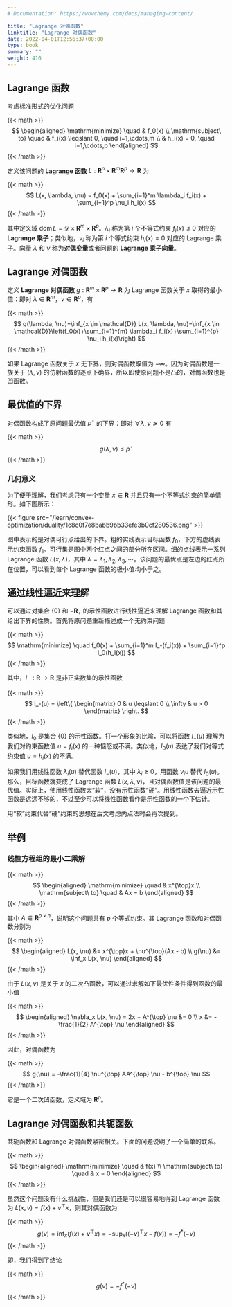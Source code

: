 ```yaml
---
# Documentation: https://wowchemy.com/docs/managing-content/

title: "Lagrange 对偶函数"
linktitle: "Lagrange 对偶函数"
date: 2022-04-01T12:56:37+08:00
type: book
summary: ""
weight: 410
---
```


<!--more-->

## Lagrange 函数

考虑标准形式的优化问题

{{< math >}}
$$
\begin{aligned}
    \mathrm{minimize} \quad & f_0(x) \\
    \mathrm{subject\ to} \quad & f_i(x) \leqslant 0, \quad i=1,\cdots,m \\
    & h_i(x) = 0, \quad i=1,\cdots,p
\end{aligned}
$$
{{< /math >}}

定义该问题的 **Lagrange 函数** $L: \mathbf{R}^n \times \mathbf{R}^m \mathbf{R}^p \rightarrow \mathbf{R}$ 为

{{< math >}}
$$
L(x, \lambda, \nu) = f_0(x) + \sum_{i=1}^m \lambda_i f_i(x) + \sum_{i=1}^p \nu_i h_i(x)
$$
{{< /math >}}

其中定义域 $\operatorname{dom} L = \mathcal{D} \times \mathbf{R}^m \times \mathbf{R}^p$。$\lambda_i$ 称为第 $i$ 个不等式约束 $f_i(x) \leqslant 0$ 对应的 **Lagrange 乘子**；类似地，$\nu_i$ 称为第 $i$ 个等式约束 $h_i(x) = 0$ 对应的 Lagrange 乘子。向量 $\lambda$ 和 $\nu$ 称为**对偶变量**或者问题的 **Lagrange 乘子向量**。

## Lagrange 对偶函数

定义 **Lagrange 对偶函数** $g: \mathbf{R}^m \times \mathbf{R}^p \rightarrow \mathbf{R}$ 为 Lagrange 函数关于 $x$ 取得的最小值：即对 $\lambda \in \mathbf{R}^m$，$\nu \in \mathbf{R}^p$，有

{{< math >}}
$$
g(\lambda, \nu)=\inf_{x \in \mathcal{D}} L(x, \lambda, \nu)=\inf_{x \in \mathcal{D}}\left(f_0(x)+\sum_{i=1}^{m} \lambda_i f_i(x)+\sum_{i=1}^{p} \nu_i h_i(x)\right)
$$
{{< /math >}}

如果 Lagrange 函数关于 $x$ 无下界，则对偶函数取值为 $-\infty$。因为对偶函数是一族关于 $(\lambda, \nu)$ 的仿射函数的逐点下确界，所以即使原问题不是凸的，对偶函数也是凹函数。

## 最优值的下界

对偶函数构成了原问题最优值 $p^{\star}$ 的下界：即对 $\forall \lambda, \nu \succeq 0$ 有

{{< math >}}
$$
g(\lambda, \nu) \leqslant p^{\star}
$$
{{< /math >}}

### 几何意义

为了便于理解，我们考虑只有一个变量 $x \in \mathbf{R}$ 并且只有一个不等式约束的简单情形。如下图所示：

{{< figure src="/learn/convex-optimization/duality/1c8c0f7e8babb9bb33efe3b0cf280536.png" >}}

图中表示的是对偶可行点给出的下界。粗的实线表示目标函数 $f_0$，下方的虚线表示约束函数 $f_1$。可行集是图中两个红点之间的部分所在区间。细的点线表示一系列 Lagrange 函数 $L(x, \lambda)$，其中 $\lambda = \lambda_1, \lambda_2, \lambda_3, \cdots$。该问题的最优点是左边的红点所在位置，可以看到每个 Lagrange 函数的极小值均小于之。

## 通过线性逼近来理解

可以通过对集合 $\{0\}$ 和 $-\mathbf{R}_+$ 的示性函数进行线性逼近来理解 Lagrange 函数和其给出下界的性质。首先将原问题重新描述成一个无约束问题

{{< math >}}
$$
\mathrm{minimize} \quad f_0(x) + \sum_{i=1}^m I_-(f_i(x)) + \sum_{i=1}^p I_0(h_i(x))
$$
{{< /math >}}

其中，$I_-: \mathbf{R} \rightarrow \mathbf{R}$ 是非正实数集的示性函数

{{< math >}}
$$
I_-(u) = \left\{
    \begin{matrix}
        0 & u \leqslant 0 \\
        \infty & u > 0
    \end{matrix}
\right.
$$
{{< /math >}}

类似地，$I_0$ 是集合 $\{0\}$ 的示性函数。打一个形象的比喻，可以将函数 $I_-(u)$ 理解为我们对约束函数值 $u = f_i(x)$ 的一种恼怒或不满。类似地，$I_0(u)$ 表达了我们对等式约束值 $u = h_i(x)$ 的不满。

如果我们用线性函数 $\lambda_i(u)$ 替代函数 $I_-(u)$，其中 $\lambda_i \geqslant 0$，用函数 $\nu_i u$ 替代 $I_0(u)$。那么，目标函数就变成了 Lagrange 函数 $L(x, \lambda, \nu)$，且对偶函数值是该问题的最优值。实际上，使用线性函数太“软”，没有示性函数“硬”。用线性函数去逼近示性函数是远远不够的，不过至少可以将线性函数看作是示性函数的一个下估计。

用“软”约束代替“硬”约束的思想在后文考虑内点法时会再次提到。

## 举例

### 线性方程组的最小二乘解

{{< math >}}
$$
\begin{aligned}
    \mathrm{minimize} \quad & x^{\top}x \\
    \mathrm{subject\ to} \quad & Ax = b
\end{aligned}
$$
{{< /math >}}

其中 $A \in \mathbf{R}^{p \times n}$，说明这个问题共有 $p$ 个等式约束。其 Lagrange 函数和对偶函数分别为

{{< math >}}
$$
\begin{aligned}
    L(x, \nu) &= x^{\top}x + \nu^{\top}(Ax - b) \\
    g(\nu) &= \inf_x L(x, \nu)
\end{aligned}
$$
{{< /math >}}

由于 $L(x, \nu)$ 是关于 $x$ 的二次凸函数，可以通过求解如下最优性条件得到函数的最小值

{{< math >}}
$$
\begin{aligned}
    \nabla_x L(x, \nu) = 2x + A^{\top} \nu &= 0 \\
    x &= -\frac{1}{2} A^{\top} \nu
\end{aligned}
$$
{{< /math >}}

因此，对偶函数为

{{< math >}}
$$
g(\nu) = -\frac{1}{4} \nu^{\top} AA^{\top} \nu - b^{\top} \nu
$$
{{< /math >}}

它是一个二次凹函数，定义域为 $\mathbf{R}^p$。

## Lagrange 对偶函数和共轭函数

共轭函数和 Lagrange 对偶函数紧密相关。下面的问题说明了一个简单的联系。

{{< math >}}
$$
\begin{aligned}
    \mathrm{minimize} \quad & f(x) \\
    \mathrm{subject\ to} \quad & x = 0
\end{aligned}
$$
{{< /math >}}

虽然这个问题没有什么挑战性，但是我们还是可以很容易地得到 Lagrange 函数为 $L(x, \nu) = f(x) + \nu^{\top} x$，则其对偶函数为

{{< math >}}
$$
g(\nu) = \inf_x (f(x) + \nu^{\top} x) = -\sup_x ((-\nu)^{\top}x - f(x)) = -f^{*}(-\nu)
$$
{{< /math >}}

即，我们得到了结论

{{< math >}}
$$
g(\nu) = -f^{*}(-\nu)
$$
{{< /math >}}